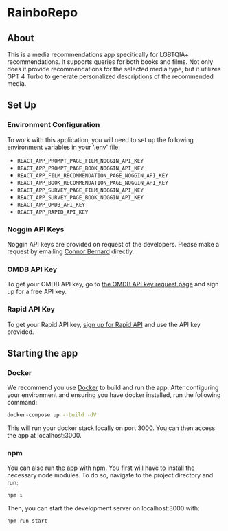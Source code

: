 # RainboRepo

## About

This is a media recommendations app specitically for LGBTQIA+ recommendations.  It supports queries for both books and films.  Not only does it provide recommendations for the selected media type, but it utilizes GPT 4 Turbo to generate personalized descriptions of the recommended media.

## Set Up

### Environment Configuration

To work with this application, you will need to set up the following environment variables in your '.env' file:

- `REACT_APP_PROMPT_PAGE_FILM_NOGGIN_API_KEY`
- `REACT_APP_PROMPT_PAGE_BOOK_NOGGIN_API_KEY`
- `REACT_APP_FILM_RECOMMENDATION_PAGE_NOGGIN_API_KEY`
- `REACT_APP_BOOK_RECOMMENDATION_PAGE_NOGGIN_API_KEY`
- `REACT_APP_SURVEY_PAGE_FILM_NOGGIN_API_KEY`
- `REACT_APP_SURVEY_PAGE_BOOK_NOGGIN_API_KEY`
- `REACT_APP_OMDB_API_KEY`
- `REACT_APP_RAPID_API_KEY`

### Noggin API Keys

Noggin API keys are provided on request of the developers.  Please make a request by emailing [Connor Bernard](connorbernard@berkeley.edu) directly.

### OMDB API Key

To get your OMDB API key, go to [the OMDB API key request page](https://www.omdbapi.com/apikey.aspx) and sign up for a free API key.

### Rapid API Key

To get your Rapid API key, [sign up for Rapid API](https://rapidapi.com/) and use the API key provided.

## Starting the app

### Docker

We recommend you use [Docker](https://www.docker.com/) to build and run the app.  After configuring your environment and ensuring you have docker installed, run the following command:

```bash
docker-compose up --build -dV
```

This will run your docker stack locally on port 3000.  You can then access the app at localhost:3000.

### npm

You can also run the app with npm.  You first will have to install the necessary node modules.  To do so, navigate to the project directory and run:

```bash
npm i
```

Then, you can start the development server on localhost:3000 with:

```bash
npm run start
```
